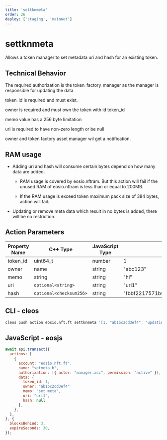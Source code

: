 ```yaml
---
title: 'settknmeta'
order: 26
deploy: ['staging', 'mainnet']
---
```


# settknmeta

Allows a token manager to set metadata uri and hash for an existing token.

## Technical Behavior

The required authorization is the token_factory_manager as the manager is responsible for updating the data.

token_id is required and must exist.

owner is required and must own the token with id token_id

memo value has a 256 byte limitation

uri is required to have non-zero length or be null

owner and token factory asset manager wil get a notification.

## RAM usage

-   Adding uri and hash will consume certain bytes depend on how many data are added.

    -   RAM usage is covered by eosio.nftram. But this action will fail if the unused RAM of eosio.nftram is less than or equal to 200MB.

    -   If the RAM usage is exceed token maximum pack size of 384 bytes, action will fail.

-   Updating or remove meta data which result in no bytes is added, there will be no restriction.

## Action Parameters

| Property Name | C++ Type                | JavaScript Type | Example                                                            |
| ------------- | ----------------------- | --------------- | ------------------------------------------------------------------ |
| token_id      | uint64_t                | number          | 1                                                                  |
| owner         | name                    | string          | "abc123"                                                           |
| memo          | string                  | string          | "hi"                                                               |
| uri           | `optional<string>`      | string          | "uri1"                                                             |
| hash          | `optional<checksum256>` | string          | "fbbf2217571b6dbe2fca75b0fd3aebb5b4e247bc89e235d4d09d014bb855d1c9" |

## CLI - cleos

```bash
cleos push action eosio.nft.ft settknmeta '[1, "ab1bc2cd3ef4", "updating", "uri1", "fbbf2217571b6dbe2fca75b0fd3aebb5b4e247bc89e235d4d09d014bb855d1c9"]' -p manager.acc@active
```

## JavaScript - eosjs

```javascript
await api.transact({
  actions: [
    {
      account: "eosio.nft.ft",
      name: "setmeta.b",
      authorization: [{ actor: "manager.acc", permission: "active" }],
      data: {
        token_id: 1,
        owner: "ab1bc2cd3ef4"
        memo: "set meta",
        uri: "uri1",
        hash: null
      },
    },
  ],
}, {
  blocksBehind: 3,
  expireSeconds: 30,
});
```
